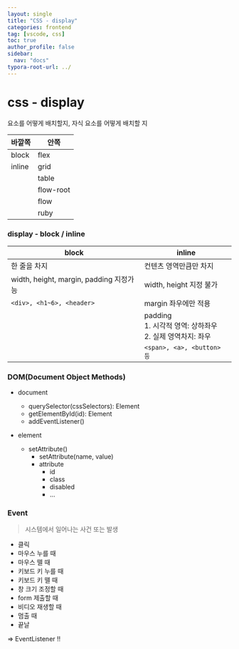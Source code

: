 ```yaml
---
layout: single
title: "CSS - display"
categories: frontend
tag: [vscode, css]
toc: true
author_profile: false
sidebar:
  nav: "docs"
typora-root-url: ../
---
```




# css - display

요소를 어떻게 배치할지, 자식 요소를 어떻게 배치할 지 

| 바깥쪽 | 안쪽      |
| ------ | --------- |
| block  | flex      |
| inline | grid      |
|        | table     |
|        | flow-root |
|        | flow      |
|        | ruby      |



### display - block / inline

| block                                   | inline                                                       |
| --------------------------------------- | ------------------------------------------------------------ |
| 한 줄을 차지                            | 컨텐츠 영역만큼만 차지                                       |
| width, height, margin, padding 지정가능 | width, height 지정 불가                                      |
| ```<div>, <h1~6>, <header>```           | margin 좌우에만 적용                                         |
|                                         | padding<br> 1. 시각적 영역: 상하좌우<br> 2. 실제 영역차지: 좌우 |
|                                         | ```<span>, <a>, <button> 등```                               |



### DOM(Document Object Methods)

- document
  - querySelector(cssSelectors): Element
  - getElementById(id): Element
  - addEventListener()

- element
  - setAttribute()
    - setAttribute(name, value)
    - attribute
      - id
      - class
      - disabled
      - ...



### Event

> 시스템에서 일어나는 사건 또는 발생

- 클릭
- 마우스 누를 때 
- 마우스 뗄 때
- 키보드 키 누를 때
- 키보드 키 뗄 때
- 창 크기 조정할 때
- form 제출할 때
- 비디오 재생할 때
- 멈출 때
- 끝날  

=> EventListener !!







